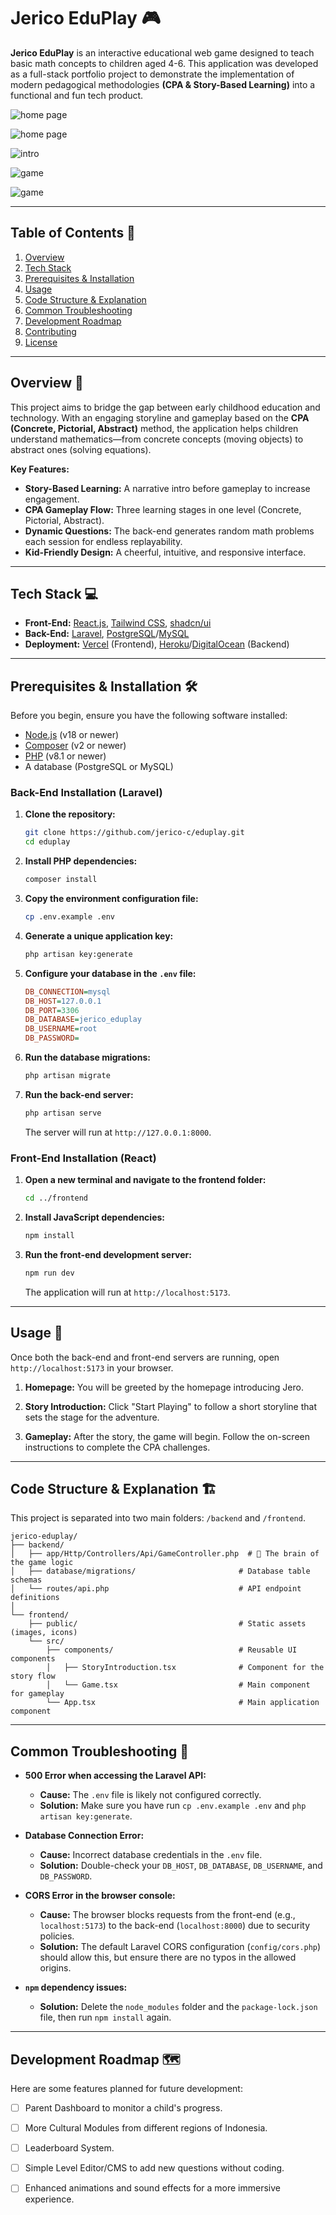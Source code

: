 # Jerico EduPlay 🎮

**Jerico EduPlay** is an interactive educational web game designed to teach basic math concepts to children aged 4-6. This application was developed as a full-stack portfolio project to demonstrate the implementation of modern pedagogical methodologies **(CPA & Story-Based Learning)** into a functional and fun tech product.

![home page](public/image/screenshot/home_page.png)

![home page](public/image/screenshot/home_page2.png)

![intro](public/image/screenshot/intro.png)

![game](public/image/screenshot/game1.png)

![game](public/image/screenshot/game1.png)

-----

## Table of Contents 📖

1.  [Overview](https://www.google.com/search?q=%23overview-)
2.  [Tech Stack](https://www.google.com/search?q=%23tech-stack-)
3.  [Prerequisites & Installation](https://www.google.com/search?q=%23prerequisites--installation-%EF%B8%8F)
4.  [Usage](https://www.google.com/search?q=%23usage-)
5.  [Code Structure & Explanation](https://www.google.com/search?q=%23code-structure--explanation-%EF%B8%8F)
6.  [Common Troubleshooting](https://www.google.com/search?q=%23common-troubleshooting-)
7.  [Development Roadmap](https://www.google.com/search?q=%23development-roadmap-)
8.  [Contributing](https://www.google.com/search?q=%23contributing-)
9.  [License](https://www.google.com/search?q=%23license-)

-----

## Overview 🎯

This project aims to bridge the gap between early childhood education and technology. With an engaging storyline and gameplay based on the **CPA (Concrete, Pictorial, Abstract)** method, the application helps children understand mathematics—from concrete concepts (moving objects) to abstract ones (solving equations).

**Key Features:**

  * **Story-Based Learning:** A narrative intro before gameplay to increase engagement.
  * **CPA Gameplay Flow:** Three learning stages in one level (Concrete, Pictorial, Abstract).
  * **Dynamic Questions:** The back-end generates random math problems each session for endless replayability.
  * **Kid-Friendly Design:** A cheerful, intuitive, and responsive interface.

-----

## Tech Stack 💻

  * **Front-End:** [React.js](https://reactjs.org/), [Tailwind CSS](https://tailwindcss.com/), [shadcn/ui](https://ui.shadcn.com/)
  * **Back-End:** [Laravel](https://laravel.com/), [PostgreSQL](https://www.postgresql.org/)/[MySQL](https://www.mysql.com/)
  * **Deployment:** [Vercel](https://vercel.com/) (Frontend), [Heroku](https://www.heroku.com/)/[DigitalOcean](https://www.digitalocean.com/) (Backend)

-----

## Prerequisites & Installation 🛠️

Before you begin, ensure you have the following software installed:

  * [Node.js](https://nodejs.org/en/) (v18 or newer)
  * [Composer](https://getcomposer.org/) (v2 or newer)
  * [PHP](https://www.php.net/downloads.php) (v8.1 or newer)
  * A database (PostgreSQL or MySQL)

### **Back-End Installation (Laravel)**

1.  **Clone the repository:**

    ```bash
    git clone https://github.com/jerico-c/eduplay.git
    cd eduplay
    ```

2.  **Install PHP dependencies:**

    ```bash
    composer install
    ```

3.  **Copy the environment configuration file:**

    ```bash
    cp .env.example .env
    ```

4.  **Generate a unique application key:**

    ```bash
    php artisan key:generate
    ```

5.  **Configure your database in the `.env` file:**

    ```ini
    DB_CONNECTION=mysql
    DB_HOST=127.0.0.1
    DB_PORT=3306
    DB_DATABASE=jerico_eduplay
    DB_USERNAME=root
    DB_PASSWORD=
    ```

6.  **Run the database migrations:**

    ```bash
    php artisan migrate
    ```

7.  **Run the back-end server:**

    ```bash
    php artisan serve
    ```

    The server will run at `http://127.0.0.1:8000`.

### **Front-End Installation (React)**

1.  **Open a new terminal and navigate to the frontend folder:**

    ```bash
    cd ../frontend
    ```

2.  **Install JavaScript dependencies:**

    ```bash
    npm install
    ```

3.  **Run the front-end development server:**

    ```bash
    npm run dev
    ```

    The application will run at `http://localhost:5173`.

-----

## Usage 🚀

Once both the back-end and front-end servers are running, open `http://localhost:5173` in your browser.

1.  **Homepage:** You will be greeted by the homepage introducing Jero.

2.  **Story Introduction:** Click "Start Playing" to follow a short storyline that sets the stage for the adventure.

3.  **Gameplay:** After the story, the game will begin. Follow the on-screen instructions to complete the CPA challenges.

-----

## Code Structure & Explanation 🏗️

This project is separated into two main folders: `/backend` and `/frontend`.

```
jerico-eduplay/
├── backend/
│   ├── app/Http/Controllers/Api/GameController.php  # 🧠 The brain of the game logic
│   ├── database/migrations/                       # Database table schemas
│   └── routes/api.php                             # API endpoint definitions
│
└── frontend/
    ├── public/                                    # Static assets (images, icons)
    └── src/
        ├── components/                            # Reusable UI components
        │   ├── StoryIntroduction.tsx              # Component for the story flow
        │   └── Game.tsx                           # Main component for gameplay
        └── App.tsx                                # Main application component
```

-----

## Common Troubleshooting 🤔

  * **500 Error when accessing the Laravel API:**

      * **Cause:** The `.env` file is likely not configured correctly.
      * **Solution:** Make sure you have run `cp .env.example .env` and `php artisan key:generate`.

  * **Database Connection Error:**

      * **Cause:** Incorrect database credentials in the `.env` file.
      * **Solution:** Double-check your `DB_HOST`, `DB_DATABASE`, `DB_USERNAME`, and `DB_PASSWORD`.

  * **CORS Error in the browser console:**

      * **Cause:** The browser blocks requests from the front-end (e.g., `localhost:5173`) to the back-end (`localhost:8000`) due to security policies.
      * **Solution:** The default Laravel CORS configuration (`config/cors.php`) should allow this, but ensure there are no typos in the allowed origins.

  * **`npm` dependency issues:**

      * **Solution:** Delete the `node_modules` folder and the `package-lock.json` file, then run `npm install` again.

-----

## Development Roadmap 🗺️

Here are some features planned for future development:

  - [ ]  Parent Dashboard to monitor a child's progress.
  - [ ]  More Cultural Modules from different regions of Indonesia.
  - [ ]  Leaderboard System.
  - [ ]  Simple Level Editor/CMS to add new questions without coding.
  - [ ]  Enhanced animations and sound effects for a more immersive experience.

